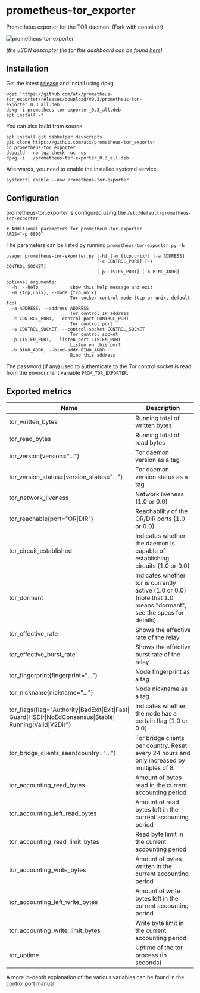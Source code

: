 # prometheus-tor_exporter
Prometheus exporter for the TOR daemon. (Fork with container)

![prometheus-tor-exporter](https://user-images.githubusercontent.com/3966931/27349994-5cec464c-55f9-11e7-805a-2aea50413f2a.png)

_(the JSON descriptor file for this dashboard can be found [here](https://gist.github.com/atx/f4d12616eaac919b6764109ffd470c99))_ 


## Installation

Get the latest [release](https://github.com/atx/prometheus-tor_exporter/releases/latest/) and install using dpkg.

```
wget 'https://github.com/atx/prometheus-tor_exporter/releases/download/v0.3/prometheus-tor-exporter_0.3_all.deb'
dpkg -i prometheus-tor-exporter_0.3_all.deb
apt install -f
```

You can also build from source.

```
apt install git debhelper devscripts
git clone https://github.com/atx/prometheus-tor_exporter
cd prometheus-tor_exporter
debuild --no-tgz-check -uc -us
dpkg -i ../prometheus-tor-exporter_0.3_all.deb
```

Afterwards, you need to enable the installed systemd service.

```
systemctl enable --now prometheus-tor-exporter
```

## Configuration

prometheus-tor_exporter is configured using the `/etc/default/prometheus-tor-exporter`

```
# Additional parameters for prometheus-tor-exporter
ARGS="-p 8800"
```

The parameters can be listed py running `prometheus-tor-exporter.py -h`

```
usage: prometheus-tor-exporter.py [-h] [-m {tcp,unix}] [-a ADDRESS]
                                  [-c CONTROL_PORT] [-s CONTROL_SOCKET]
                                  [-p LISTEN_PORT] [-b BIND_ADDR]

optional arguments:
  -h, --help            show this help message and exit
  -m {tcp,unix}, --mode {tcp,unix}
                        Tor socker control mode (tcp or unix, default tcp)
  -a ADDRESS, --address ADDRESS
                        Tor control IP address
  -c CONTROL_PORT, --control-port CONTROL_PORT
                        Tor control port
  -s CONTROL_SOCKET, --control-socket CONTROL_SOCKET
                        Tor control socket
  -p LISTEN_PORT, --listen-port LISTEN_PORT
                        Listen on this port
  -b BIND_ADDR, --bind-addr BIND_ADDR
                        Bind this address
```

The password (if any) used to authenticate to the Tor control socket is read
from the environment variable `PROM_TOR_EXPORTER`.

## Exported metrics

  Name              |  Description
--------------------|-----------------------
tor_written_bytes   | Running total of written bytes
tor_read_bytes      | Running total of read bytes
tor_version{version="..."} | Tor daemon version as a tag
tor_version_status={version_status="..."} | Tor daemon version status as a tag
tor_network_liveness | Network liveness (1.0 or 0.0)
tor_reachable{port="OR\|DIR"} | Reachability of the OR/DIR ports (1.0 or 0.0)
tor_circuit_established | Indicates whether the daemon is capable of establishing circuits (1.0 or 0.0)
tor_dormant | Indicates whether tor is currently active (1.0 or 0.0) (note that 1.0 means "dormant", see the specs for details)
tor_effective_rate | Shows the effective rate of the relay
tor_effective_burst_rate | Shows the effective burst rate of the relay
tor_fingerprint{fingerprint="..."} | Node fingerprint as a tag
tor_nickname{nickname="..."} | Node nickname as a tag
tor_flags{flag="Authority\|BadExit\|Exit\|Fast\|<br/>Guard\|HSDir\|NoEdConsensus\|Stable\|<br/>Running\|Valid\|V2Dir"} | Indicates whether the node has a certain flag (1.0 or 0.0)
tor_bridge_clients_seen{country="..."} | Tor bridge clients per country. Reset every 24 hours and only increased by multiples of 8
tor_accounting_read_bytes | Amount of bytes read in the current accounting period
tor_accounting_left_read_bytes | Amount of read bytes left in the current accounting period
tor_accounting_read_limit_bytes | Read byte limit in the current accounting period
tor_accounting_write_bytes | Amount of bytes written in the current accounting period
tor_accounting_left_write_bytes | Amount of write bytes left in the current accounting period
tor_accounting_write_limit_bytes | Write byte limit in the current accounting period
tor_uptime | Uptime of the tor process (in seconds)


A more in-depth explanation of the various variables can be found in the [control port manual](https://gitweb.torproject.org/torspec.git/tree/control-spec.txt)
